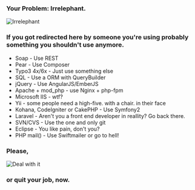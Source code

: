 ### Your Problem: Irrelephant.

![Irrelephant](https://cloud.githubusercontent.com/assets/450980/4320103/17e368ac-3f34-11e4-85fb-9266a3c7106d.gif)

### If you got redirected here by someone you're using probably something you shouldn't use anymore.

  - Soap - Use REST
  - Pear - Use Composer
  - Typo3 4x/6x - Just use something else
  - SQL - Use a ORM with QueryBuilder
  - jQuery - Use AngularJS/EmberJS
  - Apache + mod_php - use Nginx + php-fpm
  - Microsoft IIS - wtf?
  - Yii - some people need a high-five. with a chair. in their face
  - Kohana, CodeIgniter or CakePHP - Use Symfony2
  - Laravel - Aren't you a front end developer in reallity? Go back there.
  - SVN/CVS - Use the one and only git
  - Eclipse - You like pain, don't you?
  - PHP mail() - Use Swiftmailer or go to hell!

### Please,

![Deal with it](https://cloud.githubusercontent.com/assets/450980/4320094/00906d9e-3f34-11e4-9143-f899d3314547.jpg)

### or quit your job, now.
